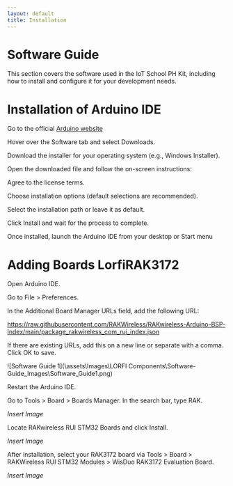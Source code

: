 ```yaml
---
layout: default
title: Installation
---
```


# Software Guide

This section covers the software used in the IoT School PH Kit, including how to install and configure it for your development needs.

# Installation of Arduino IDE

Go to the official [Arduino website](www.arduino.cc.)

Hover over the Software tab and select Downloads.

Download the installer for your operating system (e.g., Windows Installer).

Open the downloaded file and follow the on-screen instructions:

Agree to the license terms.

Choose installation options (default selections are recommended).

Select the installation path or leave it as default.

Click Install and wait for the process to complete.

Once installed, launch the Arduino IDE from your desktop or Start menu

# Adding Boards LorfiRAK3172

Open Arduino IDE.

Go to File > Preferences.

In the Additional Board Manager URLs field, add the following URL:

https://raw.githubusercontent.com/RAKWireless/RAKwireless-Arduino-BSP-Index/main/package_rakwireless_com_rui_index.json

If there are existing URLs, add this on a new line or separate with a comma. Click OK to save.

![Software Guide 1](\assets\Images\LORFI Components\Software-Guide_Images\Software_Guide1.png)

Restart the Arduino IDE.

Go to Tools > Board > Boards Manager. In the search bar, type RAK.

*Insert Image*

Locate RAKwireless RUI STM32 Boards and click Install.

*Insert Image*

After installation, select your RAK3172 board via Tools > Board > RAKWireless RUI STM32 Modules > WisDuo RAK3172 Evaluation Board.

*Insert Image*